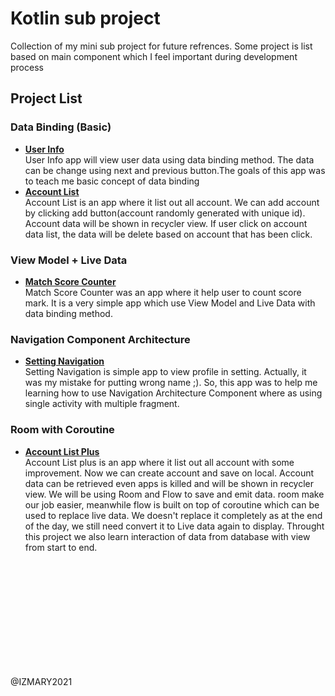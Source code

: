 # Kotlin sub project
 Collection of my mini sub project for future refrences. Some project is list based on main component which I feel important during development process

## Project List
### Data Binding (Basic)
- **[User Info](https://github.com/iz-hafiz/Kotlin-sub-project/tree/main/Data%20Binding%20(Basic)/UserInfoDataBinding)**  
User Info app will view user data using data binding method. The data can be change using next and previous button.The goals of this app was to teach me basic concept of data binding
- **[Account List](https://github.com/iz-hafiz/Kotlin-sub-project/tree/main/Data%20Binding%20(Basic)/AccountListRecyclerView)**<br>
Account List is an app where it list out all account. We can add account by clicking add button(account randomly generated with unique id). Account data will be shown in recycler view. If user click on account data list, the data will be delete based on account that has been click.

### View Model + Live Data
- **[Match Score Counter](https://github.com/iz-hafiz/Kotlin-sub-project/tree/main/Live%20data%20%2B%20View%20Model/MatchScoreCounterLiveDataViewModel)**  
Match Score Counter was an app where it help user to count score mark. It is a very simple app which use View Model and Live Data with data binding method.

### Navigation Component Architecture
- **[Setting Navigation](https://github.com/iz-hafiz/Kotlin-sub-project/tree/main/Navigation%20Component%20Architecture/SettingInterfaceNavigationArchitectureComponent)**  
Setting Navigation is simple app to view profile in setting. Actually, it was my mistake for putting wrong name ;). So, this app was to help me learning how to use Navigation Architecture Component where as using single activity with multiple fragment.

### Room with Coroutine
- **[Account List Plus](https://github.com/iz-hafiz/Kotlin-sub-project/tree/main/Navigation%20Component%20Architecture/SettingInterfaceNavigationArchitectureComponent)**  
Account List plus is an app where it list out all account with some improvement. Now we can create account and save on local. Account data can be retrieved even apps is killed and will be shown in recycler view. We will be using Room and Flow to save and emit data. room make our job easier, meanwhile flow is built on top of coroutine which can be used to replace live data. We doesn't replace it completely as at the end of the day, we still need convert it to Live data again to display. Throught this project we also learn interaction of data from database with view from start to end.

<br>
<br>
<br>
<br>
<br>
<br>
<br>
<br>
<br>
<br>

@IZMARY2021
